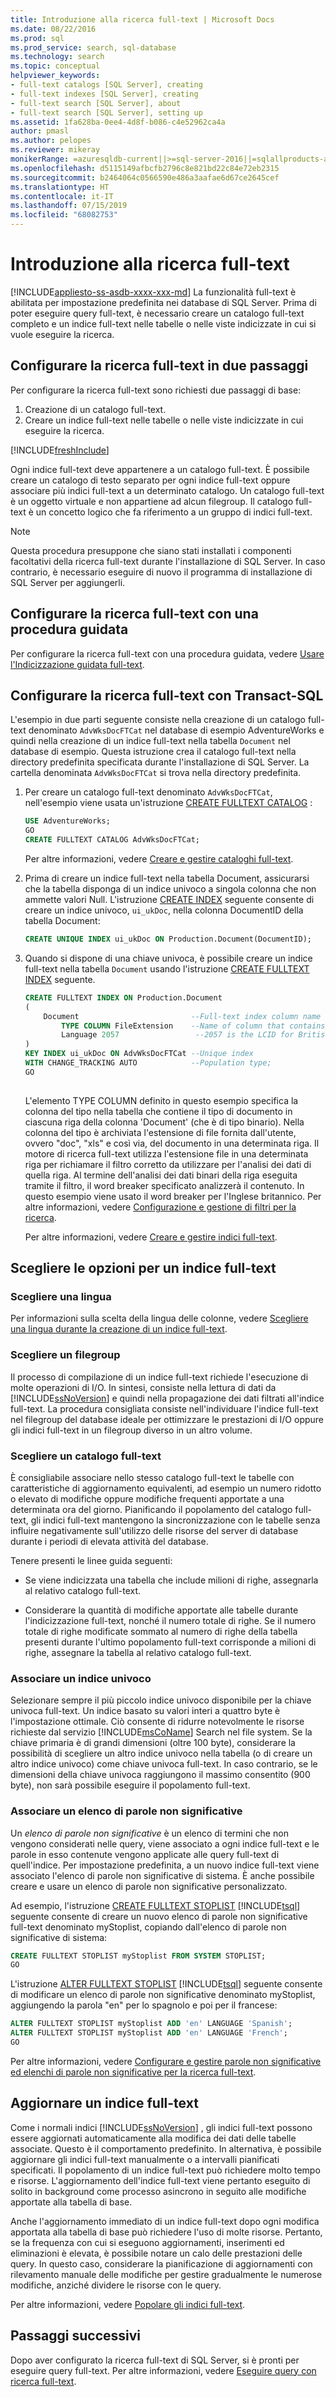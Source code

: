 ```yaml
---
title: Introduzione alla ricerca full-text | Microsoft Docs
ms.date: 08/22/2016
ms.prod: sql
ms.prod_service: search, sql-database
ms.technology: search
ms.topic: conceptual
helpviewer_keywords:
- full-text catalogs [SQL Server], creating
- full-text indexes [SQL Server], creating
- full-text search [SQL Server], about
- full-text search [SQL Server], setting up
ms.assetid: 1fa628ba-0ee4-4d8f-b086-c4e52962ca4a
author: pmasl
ms.author: pelopes
ms.reviewer: mikeray
monikerRange: =azuresqldb-current||>=sql-server-2016||=sqlallproducts-allversions||>=sql-server-linux-2017||=azuresqldb-mi-current
ms.openlocfilehash: d5115149afbcfb2796c8e821bd22c84e72eb2315
ms.sourcegitcommit: b2464064c0566590e486a3aafae6d67ce2645cef
ms.translationtype: HT
ms.contentlocale: it-IT
ms.lasthandoff: 07/15/2019
ms.locfileid: "68082753"
---
```

# <a name="get-started-with-full-text-search"></a>Introduzione alla ricerca full-text
[!INCLUDE[appliesto-ss-asdb-xxxx-xxx-md](../../includes/appliesto-ss-asdb-xxxx-xxx-md.md)]
La funzionalità full-text è abilitata per impostazione predefinita nei database di SQL Server. Prima di poter eseguire query full-text, è necessario creare un catalogo full-text completo e un indice full-text nelle tabelle o nelle viste indicizzate in cui si vuole eseguire la ricerca.

## <a name="set-up-full-text-search-in-two-steps"></a>Configurare la ricerca full-text in due passaggi
Per configurare la ricerca full-text sono richiesti due passaggi di base:  
1.  Creazione di un catalogo full-text.  
2.  Creare un indice full-text nelle tabelle o nelle viste indicizzate in cui eseguire la ricerca. 

[!INCLUDE[freshInclude](../../includes/paragraph-content/fresh-note-steps-feedback.md)]

Ogni indice full-text deve appartenere a un catalogo full-text. È possibile creare un catalogo di testo separato per ogni indice full-text oppure associare più indici full-text a un determinato catalogo. Un catalogo full-text è un oggetto virtuale e non appartiene ad alcun filegroup. Il catalogo full-text è un concetto logico che fa riferimento a un gruppo di indici full-text.

> [!NOTE]
> Questa procedura presuppone che siano stati installati i componenti facoltativi della ricerca full-text durante l'installazione di SQL Server. In caso contrario, è necessario eseguire di nuovo il programma di installazione di SQL Server per aggiungerli.  

## <a name="set-up-full-text-search-with-a-wizard"></a>Configurare la ricerca full-text con una procedura guidata 
 
Per configurare la ricerca full-text con una procedura guidata, vedere [Usare l'Indicizzazione guidata full-text](../../relational-databases/search/use-the-full-text-indexing-wizard.md).

## <a name="set-up-full-text-search-with-transact-sql"></a>Configurare la ricerca full-text con Transact-SQL 
 L'esempio in due parti seguente consiste nella creazione di un catalogo full-text denominato `AdvWksDocFTCat` nel database di esempio AdventureWorks e quindi nella creazione di un indice full-text nella tabella `Document` nel database di esempio. Questa istruzione crea il catalogo full-text nella directory predefinita specificata durante l'installazione di SQL Server. La cartella denominata `AdvWksDocFTCat` si trova nella directory predefinita.  
  
1.  Per creare un catalogo full-text denominato `AdvWksDocFTCat`, nell'esempio viene usata un'istruzione [CREATE FULLTEXT CATALOG](../../t-sql/statements/create-fulltext-catalog-transact-sql.md) :  
  
    ```sql
    USE AdventureWorks;  
    GO  
    CREATE FULLTEXT CATALOG AdvWksDocFTCat;  
    ```  
    Per altre informazioni, vedere [Creare e gestire cataloghi full-text](../../relational-databases/search/create-and-manage-full-text-catalogs.md).
 
2.  Prima di creare un indice full-text nella tabella Document, assicurarsi che la tabella disponga di un indice univoco a singola colonna che non ammette valori Null. L'istruzione [CREATE INDEX](../../t-sql/statements/create-index-transact-sql.md) seguente consente di creare un indice univoco, `ui_ukDoc`, nella colonna DocumentID della tabella Document:  
  
    ```sql 
    CREATE UNIQUE INDEX ui_ukDoc ON Production.Document(DocumentID);  
    ```  

3.  Quando si dispone di una chiave univoca, è possibile creare un indice full-text nella tabella `Document` usando l'istruzione [CREATE FULLTEXT INDEX](../../t-sql/statements/create-fulltext-index-transact-sql.md) seguente.  
  
    ```sql  
    CREATE FULLTEXT INDEX ON Production.Document  
    (  
        Document                         --Full-text index column name   
            TYPE COLUMN FileExtension    --Name of column that contains file type information  
            Language 2057                 --2057 is the LCID for British English  
    )  
    KEY INDEX ui_ukDoc ON AdvWksDocFTCat --Unique index  
    WITH CHANGE_TRACKING AUTO            --Population type;  
    GO  
  
    ```  
  
     L'elemento TYPE COLUMN definito in questo esempio specifica la colonna del tipo nella tabella che contiene il tipo di documento in ciascuna riga della colonna 'Document' (che è di tipo binario). Nella colonna del tipo è archiviata l'estensione di file fornita dall'utente, ovvero "doc", "xls" e così via, del documento in una determinata riga. Il motore di ricerca full-text utilizza l'estensione file in una determinata riga per richiamare il filtro corretto da utilizzare per l'analisi dei dati di quella riga. Al termine dell'analisi dei dati binari della riga eseguita tramite il filtro, il word breaker specificato analizzerà il contenuto. In questo esempio viene usato il word breaker per l'Inglese britannico. Per altre informazioni, vedere [Configurazione e gestione di filtri per la ricerca](../../relational-databases/search/configure-and-manage-filters-for-search.md).  

    Per altre informazioni, vedere [Creare e gestire indici full-text](../../relational-databases/search/create-and-manage-full-text-indexes.md).

##  <a name="options"></a> Scegliere le opzioni per un indice full-text 
  
### <a name="choose-a-language"></a>Scegliere una lingua  
 Per informazioni sulla scelta della lingua delle colonne, vedere [Scegliere una lingua durante la creazione di un indice full-text](../../relational-databases/search/choose-a-language-when-creating-a-full-text-index.md).  
  
### <a name="choose-a-filegroup"></a>Scegliere un filegroup  
 Il processo di compilazione di un indice full-text richiede l'esecuzione di molte operazioni di I/O. In sintesi, consiste nella lettura di dati da [!INCLUDE[ssNoVersion](../../includes/ssnoversion-md.md)] e quindi nella propagazione dei dati filtrati all'indice full-text. La procedura consigliata consiste nell'individuare l'indice full-text nel filegroup del database ideale per ottimizzare le prestazioni di I/O oppure gli indici full-text in un filegroup diverso in un altro volume.
  
### <a name="choose-a-full-text-catalog"></a>Scegliere un catalogo full-text   
 
 È consigliabile associare nello stesso catalogo full-text le tabelle con caratteristiche di aggiornamento equivalenti, ad esempio un numero ridotto o elevato di modifiche oppure modifiche frequenti apportate a una determinata ora del giorno. Pianificando il popolamento del catalogo full-text, gli indici full-text mantengono la sincronizzazione con le tabelle senza influire negativamente sull'utilizzo delle risorse del server di database durante i periodi di elevata attività del database.  
  
 Tenere presenti le linee guida seguenti:  
  
-   Se viene indicizzata una tabella che include milioni di righe, assegnarla al relativo catalogo full-text.  
  
-   Considerare la quantità di modifiche apportate alle tabelle durante l'indicizzazione full-text, nonché il numero totale di righe. Se il numero totale di righe modificate sommato al numero di righe della tabella presenti durante l'ultimo popolamento full-text corrisponde a milioni di righe, assegnare la tabella al relativo catalogo full-text.  

### <a name="associate-a-unique-index"></a>Associare un indice univoco
Selezionare sempre il più piccolo indice univoco disponibile per la chiave univoca full-text. Un indice basato su valori interi a quattro byte è l'impostazione ottimale. Ciò consente di ridurre notevolmente le risorse richieste dal servizio [!INCLUDE[msCoName](../../includes/msconame-md.md)] Search nel file system. Se la chiave primaria è di grandi dimensioni (oltre 100 byte), considerare la possibilità di scegliere un altro indice univoco nella tabella (o di creare un altro indice univoco) come chiave univoca full-text. In caso contrario, se le dimensioni della chiave univoca raggiungono il massimo consentito (900 byte), non sarà possibile eseguire il popolamento full-text.  
 
### <a name="associate-a-stoplist"></a>Associare un elenco di parole non significative   
  Un *elenco di parole non significative* è un elenco di termini che non vengono considerati nelle query, viene associato a ogni indice full-text e le parole in esso contenute vengono applicate alle query full-text di quell'indice. Per impostazione predefinita, a un nuovo indice full-text viene associato l'elenco di parole non significative di sistema. È anche possibile creare e usare un elenco di parole non significative personalizzato.   
  
 Ad esempio, l'istruzione [CREATE FULLTEXT STOPLIST](../../t-sql/statements/create-fulltext-stoplist-transact-sql.md) [!INCLUDE[tsql](../../includes/tsql-md.md)] seguente consente di creare un nuovo elenco di parole non significative full-text denominato myStoplist, copiando dall'elenco di parole non significative di sistema:  
  
```sql  
CREATE FULLTEXT STOPLIST myStoplist FROM SYSTEM STOPLIST;  
GO  
```  
  
 L'istruzione [ALTER FULLTEXT STOPLIST](../../t-sql/statements/alter-fulltext-stoplist-transact-sql.md) [!INCLUDE[tsql](../../includes/tsql-md.md)] seguente consente di modificare un elenco di parole non significative denominato myStoplist, aggiungendo la parola "en" per lo spagnolo e poi per il francese:  
  
```sql  
ALTER FULLTEXT STOPLIST myStoplist ADD 'en' LANGUAGE 'Spanish';  
ALTER FULLTEXT STOPLIST myStoplist ADD 'en' LANGUAGE 'French';  
GO  
```  
Per altre informazioni, vedere [Configurare e gestire parole non significative ed elenchi di parole non significative per la ricerca full-text](../../relational-databases/search/configure-and-manage-stopwords-and-stoplists-for-full-text-search.md).

## <a name="update-a-full-text-index"></a>Aggiornare un indice full-text  
 Come i normali indici [!INCLUDE[ssNoVersion](../../includes/ssnoversion-md.md)] , gli indici full-text possono essere aggiornati automaticamente alla modifica dei dati delle tabelle associate. Questo è il comportamento predefinito. In alternativa, è possibile aggiornare gli indici full-text manualmente o a intervalli pianificati specificati. Il popolamento di un indice full-text può richiedere molto tempo e risorse. L'aggiornamento dell'indice full-text viene pertanto eseguito di solito in background come processo asincrono in seguito alle modifiche apportate alla tabella di base. 
 
Anche l'aggiornamento immediato di un indice full-text dopo ogni modifica apportata alla tabella di base può richiedere l'uso di molte risorse. Pertanto, se la frequenza con cui si eseguono aggiornamenti, inserimenti ed eliminazioni è elevata, è possibile notare un calo delle prestazioni delle query. In questo caso, considerare la pianificazione di aggiornamenti con rilevamento manuale delle modifiche per gestire gradualmente le numerose modifiche, anziché dividere le risorse con le query.  
  
Per altre informazioni, vedere [Popolare gli indici full-text](../../relational-databases/search/populate-full-text-indexes.md). 

## <a name="next-steps"></a>Passaggi successivi
Dopo aver configurato la ricerca full-text di SQL Server, si è pronti per eseguire query full-text. Per altre informazioni, vedere [Eseguire query con ricerca full-text](../../relational-databases/search/query-with-full-text-search.md).
